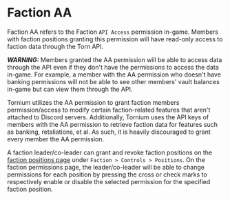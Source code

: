 # Faction AA
Faction AA refers to the Faction `API Access` permission in-game. Members with faction positions granting this permission will have read-only access to faction data through the Torn API.

***WARNING:*** Members granted the AA permission will be able to access data through the API even if they don't have the permissions to access the data in-game. For example, a member with the AA permission who doesn't have banking permissions will not be able to see other members' vault balances in-game but can view them through the API.

Tornium utilizes the AA permission to grant faction members permission/access to modify certain faction-related features that aren't attached to Discord servers. Additionally, Tornium uses the API keys of members with the AA permission to retrieve faction data for features such as banking, retaliations, et al. As such, it is heavily discouraged to grant every member the AA permission.

A faction leader/co-leader can grant and revoke faction positions on the [faction positions page](https://www.torn.com/factions.php?step=your&type=1#/tab=controls&option=positions) under `Faction > Controls > Positions`. On the faction permissions page, the leader/co-leader will be able to change permissions for each position by pressing the cross or check marks to respectively enable or disable the selected permission for the specified faction position.
